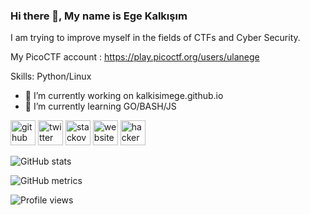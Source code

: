 ### Hi there 👋, My name is Ege Kalkışım
I am trying to improve myself in the fields of CTFs and Cyber Security.


My PicoCTF account : https://play.picoctf.org/users/ulanege

Skills: Python/Linux

- 🔭 I’m currently working on kalkisimege.github.io 
- 🌱 I’m currently learning GO/BASH/JS 


[<img src='https://cdn.jsdelivr.net/npm/simple-icons@3.0.1/icons/github.svg' alt='github' height='40'>](https://github.com/kalkisimege)  [<img src='https://cdn.jsdelivr.net/npm/simple-icons@3.0.1/icons/twitter.svg' alt='twitter' height='40'>](https://twitter.com/kalkisimege)  [<img src='https://cdn.jsdelivr.net/npm/simple-icons@3.0.1/icons/stackoverflow.svg' alt='stackoverflow' height='40'>](https://stackoverflow.com/users/19639244)  [<img src='https://cdn.jsdelivr.net/npm/simple-icons@3.0.1/icons/icloud.svg' alt='website' height='40'>](kalkisimege.github.io)  [<img src='https://cdn.jsdelivr.net/npm/simple-icons@3.0.1/icons/hackerone.svg' alt='hackerone' height='40'>](https://hackerone.com/kalkisimege?)  

![GitHub stats](https://github-readme-stats.vercel.app/api?username=kalkisimege&show_icons=true)  

![GitHub metrics](https://metrics.lecoq.io/kalkisimege)  

![Profile views](https://gpvc.arturio.dev/kalkisimege)  
